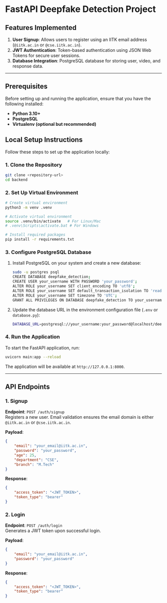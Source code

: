# FastAPI Deepfake Detection Project


## Features Implemented

1. **User Signup**: Allows users to register using an IITK email address (`@iitk.ac.in` or `@cse.iitk.ac.in`).
2. **JWT Authentication**: Token-based authentication using JSON Web Tokens for secure user sessions.
3. **Database Integration**: PostgreSQL database for storing user, video, and response data.

---

## Prerequisites

Before setting up and running the application, ensure that you have the following installed:

- **Python 3.10+**
- **PostgreSQL**
- **Virtualenv (optional but recommended)**

## Local Setup Instructions

Follow these steps to set up the application locally:

### 1. Clone the Repository

```bash
git clone <repository-url>
cd backend
```

### 2. Set Up Virtual Environment

```bash
# Create virtual environment
python3 -m venv .venv

# Activate virtual environment
source .venv/bin/activate   # For Linux/Mac
# .venv\Scripts\activate.bat # For Windows

# Install required packages
pip install -r requirements.txt
```

### 3. Configure PostgreSQL Database

1. Install PostgreSQL on your system and create a new database:
    ```bash
    sudo -u postgres psql
    CREATE DATABASE deepfake_detection;
    CREATE USER your_username WITH PASSWORD 'your_password';
    ALTER ROLE your_username SET client_encoding TO 'utf8';
    ALTER ROLE your_username SET default_transaction_isolation TO 'read committed';
    ALTER ROLE your_username SET timezone TO 'UTC';
    GRANT ALL PRIVILEGES ON DATABASE deepfake_detection TO your_username;
    ```

2. Update the database URL in the environment configuration file (`.env` or `database.py`):
    ```bash
    DATABASE_URL=postgresql://your_username:your_password@localhost/deepfake_detection
    ```


### 4. Run the Application

To start the FastAPI application, run:

```bash
uvicorn main:app --reload
```

The application will be available at `http://127.0.0.1:8000`.

---

## API Endpoints

### 1. **Signup**

**Endpoint**: `POST /auth/signup`  
Registers a new user. Email validation ensures the email domain is either `@iitk.ac.in` or `@cse.iitk.ac.in`.

**Payload**:
```json
{
    "email": "your_email@iitk.ac.in",
    "password": "your_password",
    "age": 25,
    "department": "CSE",
    "branch": "M.Tech"
}
```

**Response**:
```json
{
    "access_token": "<JWT_TOKEN>",
    "token_type": "bearer"
}
```

### 2. **Login**

**Endpoint**: `POST /auth/login`  
Generates a JWT token upon successful login.

**Payload**:
```json
{
    "email": "your_email@iitk.ac.in",
    "password": "your_password"
}
```

**Response**:
```json
{
    "access_token": "<JWT_TOKEN>",
    "token_type": "bearer"
}
```